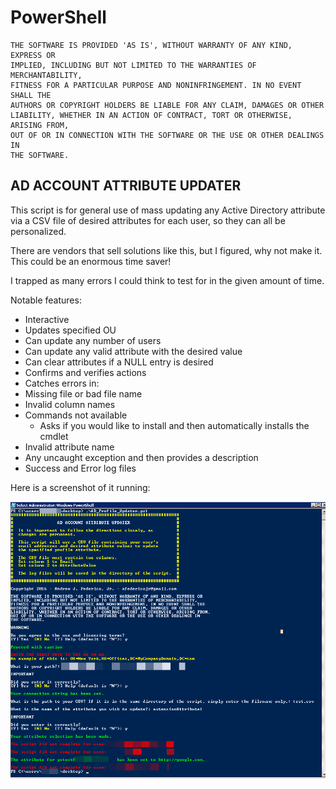 # PowerShell

```
THE SOFTWARE IS PROVIDED 'AS IS', WITHOUT WARRANTY OF ANY KIND, EXPRESS OR
IMPLIED, INCLUDING BUT NOT LIMITED TO THE WARRANTIES OF MERCHANTABILITY,
FITNESS FOR A PARTICULAR PURPOSE AND NONINFRINGEMENT. IN NO EVENT SHALL THE
AUTHORS OR COPYRIGHT HOLDERS BE LIABLE FOR ANY CLAIM, DAMAGES OR OTHER
LIABILITY, WHETHER IN AN ACTION OF CONTRACT, TORT OR OTHERWISE, ARISING FROM,
OUT OF OR IN CONNECTION WITH THE SOFTWARE OR THE USE OR OTHER DEALINGS IN
THE SOFTWARE.
```

## AD ACCOUNT ATTRIBUTE UPDATER

This script is for general use of mass updating any Active Directory attribute via a CSV file of desired attributes for each user, so they can all be personalized.

There are vendors that sell solutions like this, but I figured, why not make it. 
This could be an enormous time saver!

I trapped as many errors I could think to test for in the given amount of time.

Notable features:
-	Interactive
-	Updates specified OU
-	Can update any number of users
-	Can update any valid attribute with the desired value
-	Can clear attributes if a NULL entry is desired
-	Confirms and verifies actions
-	Catches errors in:
  -	Missing file or bad file name
  -	Invalid column names
  -	Commands not available
    - Asks if you would like to install and then automatically installs the cmdlet
  -	Invalid attribute name
  -	Any uncaught exception and then provides a description
-	Success and Error log files

Here is a screenshot of it running:

![Screenshot](/AD_Profile_Updater.png?raw=true "Screenshot")
